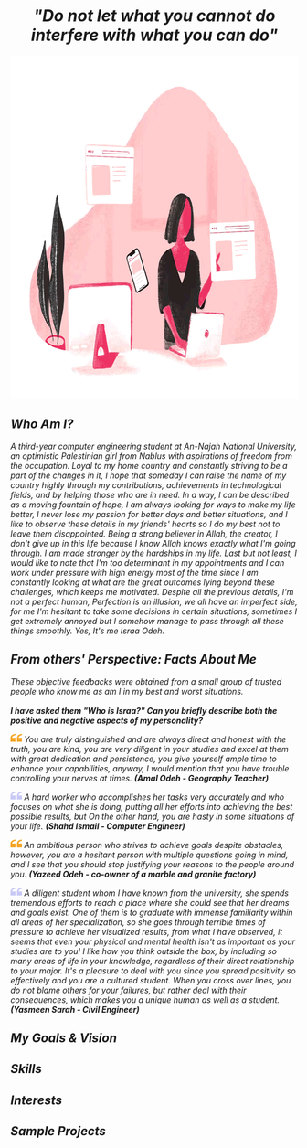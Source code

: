 <h1 align = "center"> <i> "Do not let what you cannot do interfere with what you can do" <i> </h1>
  <p align = "center"> <img src="Programmer.gif" alt="A GIF of a programmer" height = "600px"> </p>
  <h2> Who Am I? </h2>
  <p>  A third-year computer engineering student at An-Najah National University, an optimistic Palestinian girl from Nablus with aspirations of freedom from the      occupation. Loyal to my home country and constantly striving to be a part of the changes in it, I hope that someday I can raise the name of my country highly through   my contributions, achievements in technological fields, and by helping those who are in need. In a way, I can be described as a moving fountain of hope, I am always  looking for ways to make my life better, I never lose my passion for better days and better situations, and I like to observe these details in my friends' hearts so I do my best not to leave them disappointed. Being a strong believer in Allah, the creator, I don't give up in this life because I know Allah knows exactly what I'm going through. I am made stronger by the hardships in my life. Last but not least, I would like to note that I'm too determinant in my appointments and I can work under pressure with high energy most of the time since I am constantly looking at what are the great outcomes lying beyond these challenges, which keeps me motivated. Despite all the previous details, I'm not a perfect human, Perfection is an illusion, we all have an imperfect side, for me I'm hesitant to take some decisions in certain situations, sometimes I get extremely annoyed but I somehow manage to pass through all these things smoothly. Yes, It's me Israa Odeh. </p>
  <h2> From others' Perspective: Facts About Me </h2>
  <p> These objective feedbacks were obtained from a small group of trusted people who know me as am I in my best and worst situations.  <br> <br> <b> I have asked them "Who is Israa?" Can you briefly describe both the positive and negative aspects of my personality? </b> </p>
    <p> <img src="YellowQuotes.png" alt="An Image of Qoutes' Symbol" width = "20px" height = "16px"> You are truly distinguished and are always direct and honest with the truth, you are kind, you are very diligent in your studies and excel at them with great dedication and persistence, you give yourself ample time to enhance your capabilities, anyway, I would mention that you have trouble controlling your nerves at times. <b> (Amal Odeh - Geography Teacher) </b>  </p>
    <p> <img src="Quote_Symbol.png" alt="An Image of Qoutes' Symbol" width = "20px" height = "16px">  A hard worker who accomplishes her tasks very accurately and who focuses on what she is doing, putting all her efforts into achieving the best possible results, but On the other hand, you are hasty in some situations of your life. <b> (Shahd Ismail - Computer Engineer) </b> </p>
  <p> <img src="YellowQuotes.png" alt="An Image of Qoutes' Symbol" width = "20px" height = "16px">  An ambitious person who strives to achieve goals despite obstacles, however, you are a hesitant person with multiple questions going in mind, and I see that you should stop justifying your reasons to the people around you. <b> (Yazeed Odeh - co-owner of a marble and granite factory) </b>  </p>
   <p> <img src="Quote_Symbol.png" alt="An Image of Qoutes' Symbol" width = "20px" height = "16px">  A diligent student whom I have known from the university, she spends tremendous efforts to reach a place where she could see that her dreams and goals exist. One of them is to graduate with immense familiarity within all areas of her specialization, so she goes through terrible times of pressure to achieve her visualized results, from what I have observed, it seems that even your physical and mental health isn't as important as your studies are to you! I like how you think outside the box, by including so many areas of life in your knowledge, regardless of their direct relationship to your major. It's a pleasure to deal with you since you spread positivity so effectively and you are a cultured student. When you cross over lines, you do not blame others for your failures, but rather deal with their consequences, which makes you a unique human as well as a student. <b> (Yasmeen Sarah - Civil Engineer) </b> </p>
 
  <h2> My Goals & Vision </h2>
  <h2> Skills </h2>
  <h2> Interests </h2>
  <h2> Sample Projects </h2>

